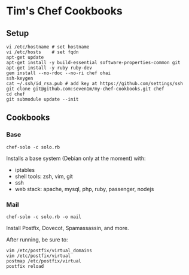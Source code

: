 # Tim's Chef Cookbooks

## Setup

```
vi /etc/hostname # set hostname
vi /etc/hosts    # set fqdn
apt-get update
apt-get install -y build-essential software-properties-common git
apt-get install -y ruby ruby-dev
gem install --no-rdoc --no-ri chef ohai
ssh-keygen
cat ~/.ssh/id_rsa.pub # add key at https://github.com/settings/ssh
git clone git@github.com:seven1m/my-chef-cookbooks.git chef
cd chef
git submodule update --init
```

## Cookbooks

### Base

```
chef-solo -c solo.rb
```

Installs a base system (Debian only at the moment) with:

* iptables
* shell tools: zsh, vim, git
* ssh
* web stack: apache, mysql, php, ruby, passenger, nodejs

### Mail

```
chef-solo -c solo.rb -o mail
```

Install Postfix, Dovecot, Spamassassin, and more.

After running, be sure to:

```
vim /etc/postfix/virtual_domains
vim /etc/postfix/virtual
postmap /etc/postfix/virtual
postfix reload
```
